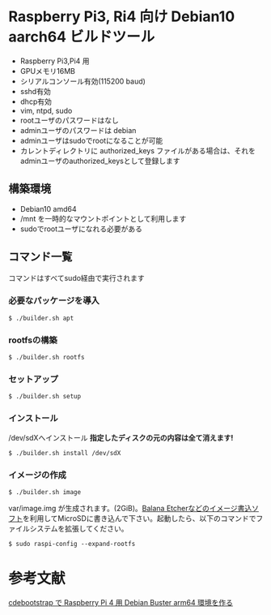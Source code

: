 # Raspberry Pi3, Ri4 向け Debian10 aarch64 ビルドツール

* Raspberry Pi3,Pi4 用
* GPUメモリ16MB
* シリアルコンソール有効(115200 baud)
* sshd有効
* dhcp有効
* vim, ntpd, sudo
* rootユーザのパスワードはなし
* adminユーザのパスワードは debian
* adminユーザはsudoでrootになることが可能
* カレントディレクトリに authorized\_keys ファイルがある場合は、それをadminユーザのauthorized\_keysとして登録します

## 構築環境

* Debian10 amd64
* /mnt を一時的なマウントポイントとして利用します
* sudoでrootユーザになれる必要がある

## コマンド一覧

コマンドはすべてsudo経由で実行されます

### 必要なパッケージを導入

	$ ./builder.sh apt

### rootfsの構築

	$ ./builder.sh rootfs

### セットアップ

	$ ./builder.sh setup
	
### インストール

/dev/sdXへインストール **指定したディスクの元の内容は全て消えます!**

	$ ./builder.sh install /dev/sdX

### イメージの作成

	$ ./builder.sh image

var/image.img が生成されます。(2GiB)。[Balana Etcherなどのイメージ書込ソフト](https://www.balena.io/etcher/)を利用してMicroSDに書き込んで下さい。起動したら、以下のコマンドでファイルシステムを拡張してください。

	$ sudo raspi-config --expand-rootfs

# 参考文献

[cdebootstrap で Raspberry Pi 4 用 Debian Buster arm64 環境を作る](https://www.manabii.info/2020/05/making-debian-bister-arm64-64bit-for-raspberry-pi-by-cdebootstrap.html)
